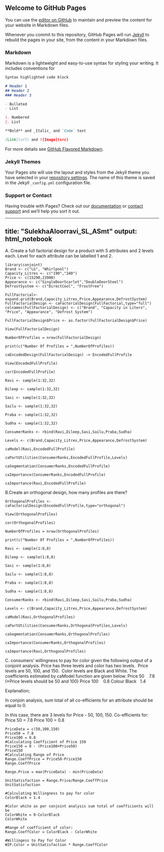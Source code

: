## Welcome to GitHub Pages

You can use the [editor on GitHub](https://github.com/sulekhaaloorravi/passionatelearner/edit/master/README.md) to maintain and preview the content for your website in Markdown files.

Whenever you commit to this repository, GitHub Pages will run [Jekyll](https://jekyllrb.com/) to rebuild the pages in your site, from the content in your Markdown files.

### Markdown

Markdown is a lightweight and easy-to-use syntax for styling your writing. It includes conventions for

```markdown
Syntax highlighted code block

# Header 1
## Header 2
### Header 3

- Bulleted
- List

1. Numbered
2. List

**Bold** and _Italic_ and `Code` text

[Link](url) and ![Image](src)
```

For more details see [GitHub Flavored Markdown](https://guides.github.com/features/mastering-markdown/).

### Jekyll Themes

Your Pages site will use the layout and styles from the Jekyll theme you have selected in your [repository settings](https://github.com/sulekhaaloorravi/passionatelearner/settings). The name of this theme is saved in the Jekyll `_config.yml` configuration file.

### Support or Contact

Having trouble with Pages? Check out our [documentation](https://help.github.com/categories/github-pages-basics/) or [contact support](https://github.com/contact) and we’ll help you sort it out.

---
title: "SulekhaAloorravi_SL_ASmt"
output: html_notebook
---

A. Create a full factorial design for a product with 5 attributes and 2 levels each. Level for each attribute can be labelled 1 and 2.

```{r}
library(conjoint)
Brand <- c("LG", "Whirlpool")
Capacity_Litres <- c("190","240")
Price <- c(15290,23900)
Appearance <- c("SingleDoorScarlet","DoubleDoorSteel")
DefrostSystem <- c("DirectCool", "FrostFree")

FullFactorial<- expand.grid(Brand,Capacity_Litres,Price,Appearance,DefrostSystem)
FullFactorialDesign <- caFactorialDesign(FullFactorial,type="full")
colnames(FullFactorialDesign) <- c("Brand", "Capacity in Liters", "Price", "Appearance", "Defrost System")

FullFactorialDesign$Price <- as.factor(FullFactorialDesign$Price)

View(FullFactorialDesign)

NumberOfProfiles = nrow(FullFactorialDesign)

print(c("Number Of Profiles = ",NumberOfProfiles))

caEncodedDesign(FullFactorialDesign) -> EncodedFullProfile

View(EncodedFullProfile)

cor(EncodedFullProfile)

Ravi <- sample(1:32,32)
  
Dileep <- sample(1:32,32)
  
Sasi <- sample(1:32,32)
  
Sailu <- sample(1:32,32)
  
Praba <- sample(1:32,32)
  
Sudha <- sample(1:32,32)  

ConsumerRanks <- rbind(Ravi,Dileep,Sasi,Sailu,Praba,Sudha)

Levels <- c(Brand,Capacity_Litres,Price,Appearance,DefrostSystem)

caModel(Ravi,EncodedFullProfile)

caPartUtilities(ConsumerRanks,EncodedFullProfile,Levels)

caSegmentation(ConsumerRanks,EncodedFullProfile)

caImportance(ConsumerRanks,EncodedFullProfile)

caImportance(Ravi,EncodedFullProfile)

```

B.Create an orthogonal design, how many profiles are there?

```{r}
OrthogonalProfiles <- caFactorialDesign(EncodedFullProfile,type="orthogonal")

View(OrthogonalProfiles)

cor(OrthogonalProfiles)

NumberOfProfiles = nrow(OrthogonalProfiles)

print(c("Number Of Profiles = ",NumberOfProfiles))

Ravi <- sample(1:8,8)
  
Dileep <- sample(1:8,8)
  
Sasi <- sample(1:8,8)
  
Sailu <- sample(1:8,8)
  
Praba <- sample(1:8,8)
  
Sudha <- sample(1:8,8)  

ConsumerRanks <- rbind(Ravi,Dileep,Sasi,Sailu,Praba,Sudha)

Levels <- c(Brand,Capacity_Litres,Price,Appearance,DefrostSystem)

caModel(Ravi,OrthogonalProfiles)

caPartUtilities(ConsumerRanks,OrthogonalProfiles,Levels)

caSegmentation(ConsumerRanks,OrthogonalProfiles)

caImportance(ConsumerRanks,OrthogonalProfiles)

caImportance(Ravi,OrthogonalProfiles)

```

C. consumers’ willingness to pay for color given the following output of a conjoint analysis. Price has three levels and color has two levels.  Price levels are 50, 100, and 150.  Color levels are Black and White.
The coefficients estimated by caModel function are given below.
Price 50    7.8  (*Price levels should be 50 and 100)
Price 100    0.8
Colour Black   1.4

Explanation;

In conjoin analysis, sum total of all co-efficients for an attribute should be equal to 0.

In this case, there are 3 levels for Price - 50, 100, 150.
Co-efficients for:
Price 50 = 7.8
Price 100 = 0.8

```{r}
PriceData = c(50,100,150)
Price50 = 7.8
Price100 = 0.8
#Calculating Coefficient of Price 150
Price150 = 0 - (Price100+Price50)
Price150
#Calculating Range of Price
Range.CoeffPrice = Price50-Price150
Range.CoeffPrice

Range.Price = max(PriceData) - min(PriceData)

UnitSatisfaction = Range.Price/Range.CoeffPrice
UnitSatisfaction

#Calculating Willingness to pay for color
ColorBlack = 1.4

#Color white as per conjoint analysis sum total of coefficients will be
ColorWhite = 0-ColorBlack
ColorWhite

#Range of coefficient of color:
Range.CoeffColor = ColorBlack - ColorWhite

#Willingess to Pay for Color
WIP.Color = UnitSatisfaction * Range.CoeffColor

```




